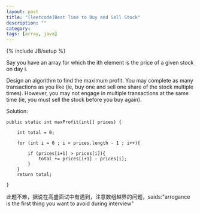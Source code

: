 ```yaml
---
layout: post
title: "[leetcode]Best Time to Buy and Sell Stock"
description: ""
category: 
tags: [array, java]
---
```

{% include JB/setup %}

Say you have an array for which the ith element is the price of a given stock on day i.

Design an algorithm to find the maximum profit. You may complete as many transactions as you like (ie, buy one and sell one share of the stock multiple times). However, you may not engage in multiple transactions at the same time (ie, you must sell the stock before you buy again).

Solution:

    public static int maxProfit(int[] prices) {

        int total = 0;

        for (int i = 0 ; i < prices.length - 1 ; i++){

            if (prices[i+1] > prices[i]){
                total += prices[i+1] - prices[i];
            }
        }
        return total;

    }
    
此题不难，据说在高盛面试中有遇到，注意数组越界的问题，saids:"arrogance is the first thing you want to avoid during interview"